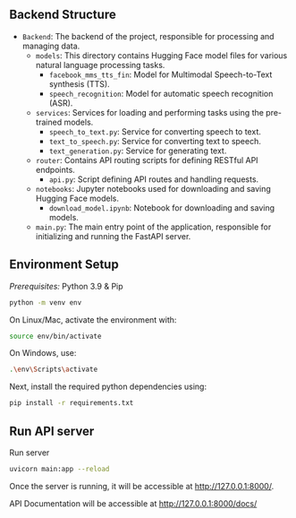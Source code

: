 ## Backend Structure

- `Backend`: The backend of the project, responsible for processing and managing data.
  - `models`: This directory contains Hugging Face model files for various natural language processing tasks.
    - `facebook_mms_tts_fin`: Model for Multimodal Speech-to-Text synthesis (TTS).
    - `speech_recognition`: Model for automatic speech recognition (ASR).
  - `services`: Services for loading and performing tasks using the pre-trained models.
    - `speech_to_text.py`: Service for converting speech to text.
    - `text_to_speech.py`: Service for converting text to speech.
    - `text_generation.py`: Service for generating text.
  - `router`: Contains API routing scripts for defining RESTful API endpoints.
    - `api.py`: Script defining API routes and handling requests.
  - `notebooks`: Jupyter notebooks used for downloading and saving Hugging Face models.
    - `download_model.ipynb`: Notebook for downloading and saving models.
  - `main.py`: The main entry point of the application, responsible for initializing and running the FastAPI server.




## Environment Setup

*Prerequisites:* Python 3.9 & Pip

```bash
python -m venv env
```

On Linux/Mac, activate the environment with:

```bash
source env/bin/activate
```

On Windows, use:

```bash
.\env\Scripts\activate
```

Next, install the required python dependencies using:

```bash
pip install -r requirements.txt
```


## Run API server

Run server

```bash
uvicorn main:app --reload
```
Once the server is running, it will be accessible at http://127.0.0.1:8000/.

API Documentation will be accessible at http://127.0.0.1:8000/docs/